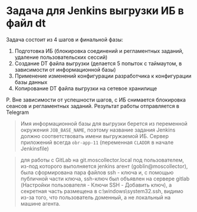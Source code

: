 ﻿# Задача для Jenkins выгрузки ИБ в файл dt

Задача состоит из 4 шагов и финальной фазы:

1. Подготовка ИБ (блокировка соединений и регламентных заданий, удаление пользовательских сессий)
2. Создание DT файла выгрузки (делается 5 попыток с таймаутом, в зависимости от информационной базы)
3. Применение изменений конфигурации разработчика к конфигурации базы данных
4. Копирование DT файла выгрузки на сетевое хранилище  

P. Вне зависимости от успешности шагов, с ИБ снимается блокировка сеансов и регламентных заданий. Результат работы отправляется в Telegram



> Имя информационной базы для выгрузки берется из переменной окружения `JOB_BASE_NAME`, поэтому название задания Jenkins должно соответствовать имени выгружаемой ИБ. Сервер приложений всегда `obr-app-11` (переменная `CLADDR` в начале Jenkinsfile)

> для работы с GitLab на git.moscollector.local под пользователем, 
из-под которого выполняется jenkins агент (goblin@moscollector), 
была сформирована пара файлов ssh - ключа и, с помощью публичной 
части ключа, ssh-ключ был объявлен на сервере gitlab 
(Настройки пользователя - Ключи SSH - Добавить ключ), 
а секретная часть размещена в c:\windows\system32\.ssh, 
видимо из-за того, что пользователь доменный, а не локальный 
на машине агента.
